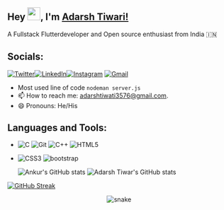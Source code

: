 <!---
Beast71421/Beast71421 is a ✨ special ✨ repository because its `README.md` (this file) appears on your GitHub profile.
You can click the Preview link to take a look at your changes.
--->
## Hey <img src="https://github.com/TheDudeThatCode/TheDudeThatCode/blob/master/Assets/Hi.gif" width="29">, I'm [Adarsh Tiwari!](https://linkfree.eddiehub.io/Ankurrawat-12) 

A Fullstack Flutterdeveloper and Open source enthusiast from India :india:

## Socials:

[![Twitter](https://img.shields.io/badge/Twitter-%231DA1F2.svg?style=for-the-badge&logo=Twitter&logoColor=white)](https://twitter.com/AdarshTiwari012?t=u8uFagA9vDVpu2SZPF2sZQ&s=09)[![LinkedIn](https://img.shields.io/badge/linkedin-%230077B5.svg?style=for-the-badge&logo=linkedin&logoColor=white)](https://www.linkedin.com/in/adarsh-tivarii)[![Instagram](https://img.shields.io/badge/Instagram-%23E4405F.svg?style=for-the-badge&logo=Instagram&logoColor=white)](https://instagram.com/adarsh.tivarii?igshid=ZDdkNTZiNTM=) [![Gmail](https://img.shields.io/badge/Gmail-D14836?style=for-the-badge&logo=gmail&logoColor=white)](mailto:adarshtiwati3576@gmail.com)


- Most used line of code  `nodeman server.js`
- 📫 How to reach me: adarshtiwati3576@gmail.com.
- 😄 Pronouns: He/His

## Languages and Tools:

- ![C](https://img.shields.io/badge/c-%2300599C.svg?style=for-the-badge&logo=c&logoColor=white)
 ![Git](https://img.shields.io/badge/git-%23F05033.svg?style=for-the-badge&logo=git&logoColor=white)
 ![C++](https://img.shields.io/badge/C%2B%2B-00599C?style=for-the-badge&logo=c%2B%2B&logoColor=white)
 ![HTML5](https://img.shields.io/badge/html-%23E34F26.svg?style=for-the-badge&logo=html5&logoColor=white)
- ![CSS3](https://img.shields.io/badge/css-%231572B6.svg?style=for-the-badge&logo=css3&logoColor=white)
 ![bootstrap](https://img.shields.io/badge/Bootstrap-563D7C?style=for-the-badge&logo=bootstrap&logoColor=white)


  <!-- ![visitors](https://visitor-badge.glitch.me/badge?page_id=tivarii.tivarii&left_color=grey&right_color=blue) -->
  ![Ankur's GitHub stats](https://github-readme-stats.vercel.app/api?username=tivarii&show_icons=true&theme=tokyonight)
  ![Adarsh Tiwar's GitHub stats](https://github-readme-stats.vercel.app/api/top-langs?username=tivarii&show_icons=true&locale=en&layout=compact&theme=onedark)
  
[![GitHub Streak](https://streak-stats.demolab.com?user=Ankurrawat-12&theme=vue-dark&hide_border=true&border_radius=5.2)](https://git.io/streak-stats)
<p align="center">
  <img src="https://github.com/tivarii/tivarii/raw/output/github-contribution-grid-snake.svg" alt="snake"></center>
</p>

<!-- ## Badges
[![@ankurrawat12's Holopin board](https://holopin.me/ankurrawat12)](https://holopin.io/@ankurrawat12) -->
